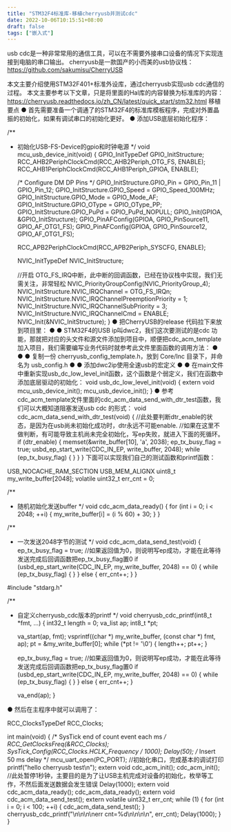 ```yaml
---
title: "STM32F4标准库-移植cherryusb并测试cdc"
date: 2022-10-06T10:15:51+08:00
draft: false
tags: ["嵌入式"]
---
```


usb cdc是一种非常常用的通信工具，可以在不需要外接串口设备的情况下实现连接到电脑的串口输出。
cherryusb是一款国产的小而美的usb协议栈：https://github.com/sakumisu/CherryUSB

本文主要介绍使用STM32F401+标准外设库，通过cherryusb实现usb cdc通信的过程。
本文主要参考以下文章，只是将里面的Hal库的内容替换为标准库的内容：https://cherryusb.readthedocs.io/zh_CN/latest/quick_start/stm32.html
移植要点
● 首先需要准备一个调通了的STM32F4的标准库模板程序，完成对外置晶振的初始化，如果有调试串口的初始化更好。
● 添加USB底层初始化程序：

/**
 * 初始化USB-FS-Device的gpio和时钟电源
 */
void mcu_usb_device_init(void) {
    GPIO_InitTypeDef GPIO_InitStructure;
    RCC_AHB2PeriphClockCmd(RCC_AHB2Periph_OTG_FS, ENABLE);
    RCC_AHB1PeriphClockCmd(RCC_AHB1Periph_GPIOA, ENABLE);


    /* Configure DM DP Pins */
    GPIO_InitStructure.GPIO_Pin = GPIO_Pin_11 | GPIO_Pin_12;
    GPIO_InitStructure.GPIO_Speed = GPIO_Speed_100MHz;
    GPIO_InitStructure.GPIO_Mode = GPIO_Mode_AF;
    GPIO_InitStructure.GPIO_OType = GPIO_OType_PP;
    GPIO_InitStructure.GPIO_PuPd = GPIO_PuPd_NOPULL;
    GPIO_Init(GPIOA, &GPIO_InitStructure);
    GPIO_PinAFConfig(GPIOA, GPIO_PinSource11, GPIO_AF_OTG1_FS);
    GPIO_PinAFConfig(GPIOA, GPIO_PinSource12, GPIO_AF_OTG1_FS);

    RCC_APB2PeriphClockCmd(RCC_APB2Periph_SYSCFG, ENABLE);

    NVIC_InitTypeDef NVIC_InitStructure;

    //开启 OTG_FS_IRQ中断，此中断的回调函数，已经在协议栈中实现，我们无需关注，非常轻松
    NVIC_PriorityGroupConfig(NVIC_PriorityGroup_4);
    NVIC_InitStructure.NVIC_IRQChannel = OTG_FS_IRQn;
    NVIC_InitStructure.NVIC_IRQChannelPreemptionPriority = 1;
    NVIC_InitStructure.NVIC_IRQChannelSubPriority = 3;
    NVIC_InitStructure.NVIC_IRQChannelCmd = ENABLE;
    NVIC_Init(&NVIC_InitStructure);
}
● 把CherryUSB的release 代码拉下来放到项目里：
●
● STM32F4的USB ip叫dwc2，我们这次要测试的是cdc 功能，那就把对应的头文件和源文件添加到项目中，顺便把cdc_acm_template加入项目，我们需要编写业务代码时就参考此文件里面函数的调用方法：
●
●
● 复制一份 cherryusb_config_template.h，放到 Core/Inc 目录下，并命名为 usb_config.h
●
● 添加dwc2ip使用全速usb的宏定义
●
● 在main文件中重新实现usb_dc_low_level_init函数，这个函数是个弱定义，我们在函数中添加底层驱动的初始化：
void usb_dc_low_level_init(void) {
    extern void mcu_usb_device_init();
    mcu_usb_device_init();
}
● 参考cdc_acm_template文件里面的cdc_acm_data_send_with_dtr_test函数，我们可以大概知道阻塞发送usb cdc 的形式：
void cdc_acm_data_send_with_dtr_test(void) {
    //此处要判断dtr_enable的状态，是因为在usb尚未初始化成功时，dtr永远不可能enable.
    //如果在这里不做判断，有可能导致主机尚未完全初始化，写ep失败，就进入下面的死循环。
    if (dtr_enable) {
        memset(&write_buffer[10], 'a', 2038);
        ep_tx_busy_flag = true;
        usbd_ep_start_write(CDC_IN_EP, write_buffer, 2048);
        while (ep_tx_busy_flag) {
        }
    }
}
下面可以实现我们自己的测试函数和printf函数：

USB_NOCACHE_RAM_SECTION USB_MEM_ALIGNX uint8_t my_write_buffer[2048];
volatile uint32_t err_cnt = 0;


/**
 * 随机初始化发送buffer
 */
void cdc_acm_data_ready() {
    for (int i = 0; i < 2048; ++i) {
        my_write_buffer[i] = (i % 60) + 30;
    }
}

/**
 * 一次发送2048字节的测试
 */
void cdc_acm_data_send_test(void) {
    ep_tx_busy_flag = true;
    //如果返回值为0，则说明写ep成功，才能在此等待发送完成后回调函数把ep_tx_busy_flag置0
    if (usbd_ep_start_write(CDC_IN_EP, my_write_buffer, 2048) == 0) {
        while (ep_tx_busy_flag) {
        }
    } else {
        err_cnt++;
    }
}

#include "stdarg.h"

/**
 * 自定义cherryusb_cdc版本的printf
 */
void cherryusb_cdc_printf(int8_t *fmt, ...) {
    int32_t length = 0;
    va_list ap;
    int8_t *pt;

    va_start(ap, fmt);
    vsprintf((char *) my_write_buffer, (const char *) fmt, ap);
    pt = &my_write_buffer[0];
    while (*pt != '\0') {
        length++;
        pt++;
    }

    ep_tx_busy_flag = true;
    //如果返回值为0，则说明写ep成功，才能在此等待发送完成后回调函数把ep_tx_busy_flag置0
    if (usbd_ep_start_write(CDC_IN_EP, my_write_buffer, 2048) == 0) {
        while (ep_tx_busy_flag) {
        }
    } else {
        err_cnt++;
    }

    va_end(ap);
}

● 然后在主程序中就可以调用了：

RCC_ClocksTypeDef RCC_Clocks;

int main(void) {
    /* SysTick end of count event each ms */
    RCC_GetClocksFreq(&RCC_Clocks);
    SysTick_Config(RCC_Clocks.HCLK_Frequency / 1000);
    Delay(50); /* Insert 50 ms delay */
    mcu_uart_open(PC_PORT); //初始化串口，完成基本的调试打印
    printf("hello cherryusb test\n");
    extern void cdc_acm_init();
    cdc_acm_init();
    //此处暂停1秒钟，主要目的是为了让USB主机完成对设备的初始化，枚举等工作，不然后面发送数据会发生错误
    Delay(1000);
    extern void cdc_acm_data_ready();
    cdc_acm_data_ready();
    extern void cdc_acm_data_send_test();
    extern volatile uint32_t err_cnt;
    while (1) {
        for (int i = 0; i < 100; ++i) {
            cdc_acm_data_send_test();
        }
        cherryusb_cdc_printf("\n\n\n\nerr cnt=%d\n\n\n\n", err_cnt);
        Delay(1000);
    }
}
